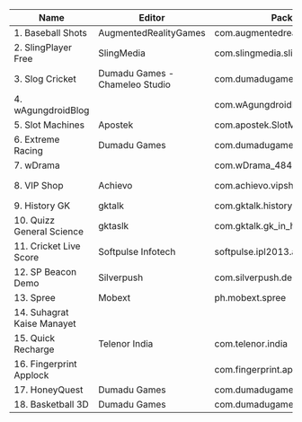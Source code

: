 | Name                       | Editor                         | Package                           | Type        |
| -------------------------- | ------------------------------ | --------------------------------- | ----------- |
| 1. Baseball Shots          | AugmentedRealityGames          | com.augmentedreality.gp.baseball  | Game        |
| 2. SlingPlayer Free        | SlingMedia                     | com.slingmedia.slingPlayerFreeApp | TV Player   |
| 3. Slog Cricket            | Dumadu Games - Chameleo Studio | com.dumadugames.gp.slogcricket    | Game        |
| 4. wAgungdroidBlog         |                                | com.wAgungdroidBlog               |             |
| 5. Slot Machines           | Apostek                        | com.apostek.SlotMachine           | Game        |
| 6. Extreme Racing          | Dumadu Games                   | com.dumadugames.extremeracing     | Game        |
| 7. wDrama                  |                                | com.wDrama_4846545                |             |
| 8. VIP Shop                | Achievo                        | com.achievo.vipshop               | Online Shop |
| 9. History GK              | gktalk                         | com.gktalk.history.apk            | History     |
| 10. Quizz General Science  | gktaslk                        | com.gktalk.gk_in_hindi_science    | Quizz       |
| 11. Cricket Live Score     | Softpulse Infotech             | softpulse.ipl2013.apk             | Sport       |
| 12. SP Beacon Demo         | Silverpush                     | com.silverpush.democrossdevice    |             |
| 13. Spree                  | Mobext                         | ph.mobext.spree                   |             |
| 14. Suhagrat Kaise Manayet |                                |                                   |             |
| 15. Quick Recharge         | Telenor India                  | com.telenor.india                 |             |
| 16. Fingerprint Applock    |                                | com.fingerprint.applock           |             |
| 17. HoneyQuest             | Dumadu Games                   | com.dumadugames.honeyquest        | Game        |
| 18. Basketball 3D          | Dumadu Games                   | com.dumadugames.basketball        | Game        |



